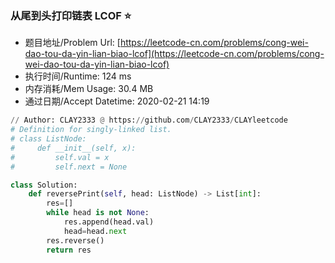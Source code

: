 
### 从尾到头打印链表 LCOF :star:
- 题目地址/Problem Url: [https://leetcode-cn.com/problems/cong-wei-dao-tou-da-yin-lian-biao-lcof](https://leetcode-cn.com/problems/cong-wei-dao-tou-da-yin-lian-biao-lcof)
- 执行时间/Runtime: 124 ms 
- 内存消耗/Mem Usage: 30.4 MB
- 通过日期/Accept Datetime: 2020-02-21 14:19
```python
// Author: CLAY2333 @ https://github.com/CLAY2333/CLAYleetcode
# Definition for singly-linked list.
# class ListNode:
#     def __init__(self, x):
#         self.val = x
#         self.next = None

class Solution:
    def reversePrint(self, head: ListNode) -> List[int]:
        res=[]
        while head is not None:
            res.append(head.val)
            head=head.next
        res.reverse()
        return res

```
